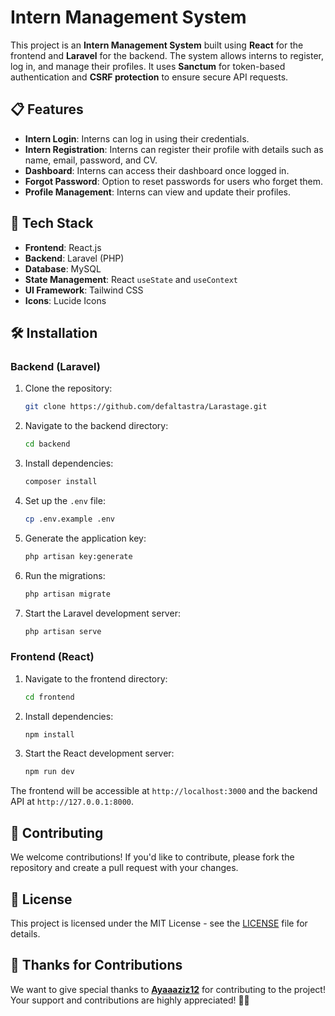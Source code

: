 

# Intern Management System

This project is an **Intern Management System** built using **React** for the frontend and **Laravel** for the backend. The system allows interns to register, log in, and manage their profiles. It uses **Sanctum** for token-based authentication and **CSRF protection** to ensure secure API requests.

## 📋 Features

- **Intern Login**: Interns can log in using their credentials.
- **Intern Registration**: Interns can register their profile with details such as name, email, password, and CV.
- **Dashboard**: Interns can access their dashboard once logged in.
- **Forgot Password**: Option to reset passwords for users who forget them.
- **Profile Management**: Interns can view and update their profiles.

## 🚀 Tech Stack

- **Frontend**: React.js
- **Backend**: Laravel (PHP)
- **Database**: MySQL
- **State Management**: React `useState` and `useContext`
- **UI Framework**: Tailwind CSS
- **Icons**: Lucide Icons

## 🛠️ Installation

### Backend (Laravel)

1. Clone the repository:
   ```bash
   git clone https://github.com/defaltastra/Larastage.git
   ```

2. Navigate to the backend directory:
   ```bash
   cd backend
   ```

3. Install dependencies:
   ```bash
   composer install
   ```

4. Set up the `.env` file:
   ```bash
   cp .env.example .env
   ```

5. Generate the application key:
   ```bash
   php artisan key:generate
   ```

6. Run the migrations:
   ```bash
   php artisan migrate
   ```

7. Start the Laravel development server:
   ```bash
   php artisan serve
   ```

### Frontend (React)

1. Navigate to the frontend directory:
   ```bash
   cd frontend
   ```

2. Install dependencies:
   ```bash
   npm install
   ```

3. Start the React development server:
   ```bash
   npm run dev
   ```

The frontend will be accessible at `http://localhost:3000` and the backend API at `http://127.0.0.1:8000`.

## 📝 Contributing

We welcome contributions! If you'd like to contribute, please fork the repository and create a pull request with your changes.



## 💬 License

This project is licensed under the MIT License - see the [LICENSE](LICENSE) file for details.

## 🙏 Thanks for Contributions

We want to give special thanks to **[Ayaaaziz12](https://github.com/Ayaaaziz12)** for contributing to the project! Your support and contributions are highly appreciated! 🎉👏
